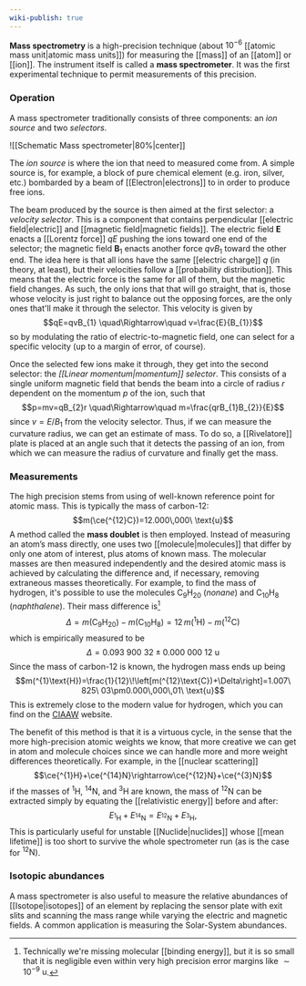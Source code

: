 ```yaml
---
wiki-publish: true
---
```

**Mass spectrometry** is a high-precision technique (about $10^{-6}$ [[atomic mass unit|atomic mass units]]) for measuring the [[mass]] of an [[atom]] or [[ion]]. The instrument itself is called a **mass spectrometer**. It was the first experimental technique to permit measurements of this precision.
### Operation
A mass spectrometer traditionally consists of three components: an *ion source* and two *selectors*.

![[Schematic Mass spectrometer|80%|center]]

The *ion source* is where the ion that need to measured come from. A simple source is, for example, a block of pure chemical element (e.g. iron, silver, etc.) bombarded by a beam of [[Electron|electrons]] to in order to produce free ions.

The beam produced by the source is then aimed at the first selector: a *velocity selector*. This is a component that contains perpendicular [[electric field|electric]] and [[magnetic field|magnetic fields]]. The electric field $\mathbf{E}$ enacts a [[Lorentz force]] $qE$ pushing the ions toward one end of the selector; the magnetic field $\mathbf{B}_{1}$ enacts another force $qvB_{1}$ toward the other end. The idea here is that all ions have the same [[electric charge]] $q$ (in theory, at least), but their velocities follow a [[probability distribution]]. This means that the electric force is the same for all of them, but the magnetic field changes. As such, the only ions that that will go straight, that is, those whose velocity is just right to balance out the opposing forces, are the only ones that'll make it through the selector. This velocity is given by
$$qE=qvB_{1} \quad\Rightarrow\quad v=\frac{E}{B_{1}}$$
so by modulating the ratio of electric-to-magnetic field, one can select for a specific velocity (up to a margin of error, of course).

Once the selected few ions make it through, they get into the second selector: the *[[Linear momentum|momentum]] selector*. This consists of a single uniform magnetic field that bends the beam into a circle of radius $r$ dependent on the momentum $p$ of the ion, such that
$$p=mv=qB_{2}r \quad\Rightarrow\quad m=\frac{qrB_{1}B_{2}}{E}$$
since $v=E/B_{1}$ from the velocity selector. Thus, if we can measure the curvature radius, we can get an estimate of mass. To do so, a [[Rivelatore]] plate is placed at an angle such that it detects the passing of an ion, from which we can measure the radius of curvature and finally get the mass.
### Measurements  
The high precision stems from using of well-known reference point for atomic mass. This is typically the mass of carbon-12:
$$m(\ce{^{12}C})=12.000\,000\ \text{u}$$
A method called the **mass doublet** is then employed. Instead of measuring an atom’s mass directly, one uses two [[molecule|molecules]] that differ by only one atom of interest, plus atoms of known mass. The molecular masses are then measured independently and the desired atomic mass is achieved by calculating the difference and, if necessary, removing extraneous masses theoretically. For example, to find the mass of hydrogen, it's possible to use the molecules $\text{C}_{9}\text{H}_{20}$ (*nonane*) and $\text{C}_{10}\text{H}_{8}$ (*naphthalene*). Their mass difference is[^1]
$$\Delta=m(\text{C}_{9}\text{H}_{20})-m(\text{C}_{10}\text{H}_{8})=12\,m(^{1}\text{H})-m(^{12}\text{C})$$
which is empirically measured to be
$$\Delta=0.093\ 900\ 32\pm 0.000\ 000\ 12\text{ u}$$
Since the mass of carbon-12 is known, the hydrogen mass ends up being
$$m(^{1}\text{H})=\frac{1}{12}\!\left[m(^{12}\text{C})+\Delta\right]=1.007\ 825\ 03\pm0.000\,000\,01\ \text{u}$$
This is extremely close to the modern value for hydrogen, which you can find on the [CIAAW](https://www.ciaaw.org/hydrogen.htm) website.

The benefit of this method is that it is a virtuous cycle, in the sense that the more high-precision atomic weights we know, that more creative we can get in atom and molecule choices since we can handle more and more weight differences theoretically. For example, in the [[nuclear scattering]]
$$\ce{^{1}H}+\ce{^{14}N}\rightarrow\ce{^{12}N}+\ce{^{3}N}$$
if the masses of $^{1}\text{H}$, $^{14}\text{N}$, and $^{3}\text{H}$ are known, the mass of $^{12}\text{N}$ can be extracted simply by equating the [[relativistic energy]] before and after:
$$E_{^{1}\text{H}}+E_{^{14}\text{N}}=E_{^{12}\text{N}}+E_{^{3}\text{H}},$$
This is particularly useful for unstable [[Nuclide|nuclides]] whose [[mean lifetime]] is too short to survive the whole spectrometer run (as is the case for $^{12}\text{N}$).
### Isotopic abundances  
A mass spectrometer is also useful to measure the relative abundances of [[Isotope|isotopes]] of an element by replacing the sensor plate with exit slits and scanning the mass range while varying the electric and magnetic fields. A common application is measuring the Solar-System abundances.

[^1]: Technically we're missing molecular [[binding energy]], but it is so small that it is negligible even within very high precision error margins like $\sim10^{-9}\text{ u}$.